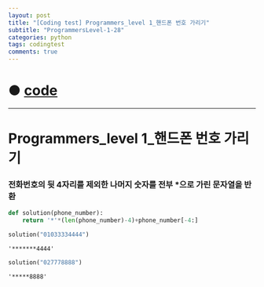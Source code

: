 ```yaml
---
layout: post
title: "[Coding test] Programmers_level 1_핸드폰 번호 가리기"
subtitle: "ProgrammersLevel-1-28"
categories: python
tags: codingtest
comments: true
---
```


# ● [code](https://github.com/JeongJaeyoung0/coding_test/blob/e9fa3807ff36f1e9aad5cb8d654cb869a70d078c/210713_Programmers_level%201_%ED%95%B8%EB%93%9C%ED%8F%B0%20%EB%B2%88%ED%98%B8%20%EA%B0%80%EB%A6%AC%EA%B8%B0.ipynb)

***

# Programmers_level 1_핸드폰 번호 가리기
### 전화번호의 뒷 4자리를 제외한 나머지 숫자를 전부 *으로 가린 문자열을 반환


```python
def solution(phone_number):
    return '*'*(len(phone_number)-4)+phone_number[-4:]
```


```python
solution("01033334444")
```




    '*******4444'




```python
solution("027778888")
```




    '*****8888'